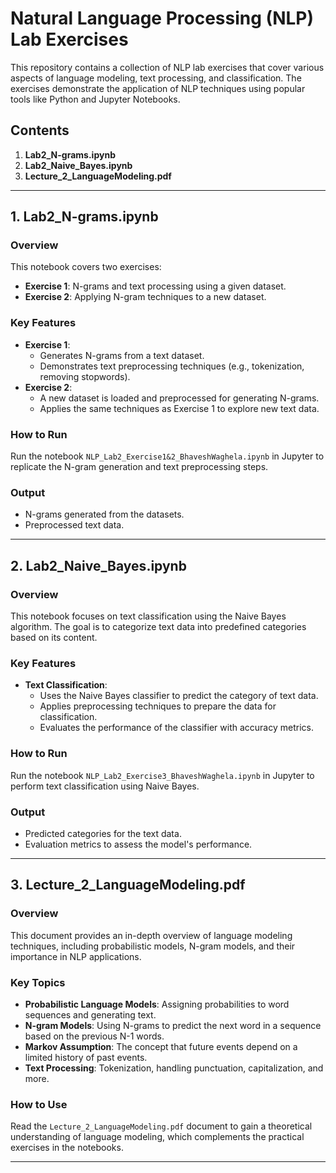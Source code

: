 # Natural Language Processing (NLP) Lab Exercises

This repository contains a collection of NLP lab exercises that cover various aspects of language modeling, text processing, and classification. The exercises demonstrate the application of NLP techniques using popular tools like Python and Jupyter Notebooks.

## Contents

1. **Lab2_N-grams.ipynb**
2. **Lab2_Naive_Bayes.ipynb**
3. **Lecture_2_LanguageModeling.pdf**

---

## 1. Lab2_N-grams.ipynb

### Overview

This notebook covers two exercises:

- **Exercise 1**: N-grams and text processing using a given dataset.
- **Exercise 2**: Applying N-gram techniques to a new dataset.

### Key Features

- **Exercise 1**:
  - Generates N-grams from a text dataset.
  - Demonstrates text preprocessing techniques (e.g., tokenization, removing stopwords).
- **Exercise 2**:
  - A new dataset is loaded and preprocessed for generating N-grams.
  - Applies the same techniques as Exercise 1 to explore new text data.

### How to Run

Run the notebook `NLP_Lab2_Exercise1&2_BhaveshWaghela.ipynb` in Jupyter to replicate the N-gram generation and text preprocessing steps.

### Output

- N-grams generated from the datasets.
- Preprocessed text data.

---

## 2. Lab2_Naive_Bayes.ipynb

### Overview

This notebook focuses on text classification using the Naive Bayes algorithm. The goal is to categorize text data into predefined categories based on its content.

### Key Features

- **Text Classification**:
  - Uses the Naive Bayes classifier to predict the category of text data.
  - Applies preprocessing techniques to prepare the data for classification.
  - Evaluates the performance of the classifier with accuracy metrics.

### How to Run

Run the notebook `NLP_Lab2_Exercise3_BhaveshWaghela.ipynb` in Jupyter to perform text classification using Naive Bayes.

### Output

- Predicted categories for the text data.
- Evaluation metrics to assess the model's performance.

---

## 3. Lecture_2_LanguageModeling.pdf

### Overview

This document provides an in-depth overview of language modeling techniques, including probabilistic models, N-gram models, and their importance in NLP applications.

### Key Topics

- **Probabilistic Language Models**: Assigning probabilities to word sequences and generating text.
- **N-gram Models**: Using N-grams to predict the next word in a sequence based on the previous N-1 words.
- **Markov Assumption**: The concept that future events depend on a limited history of past events.
- **Text Processing**: Tokenization, handling punctuation, capitalization, and more.

### How to Use

Read the `Lecture_2_LanguageModeling.pdf` document to gain a theoretical understanding of language modeling, which complements the practical exercises in the notebooks.

---
